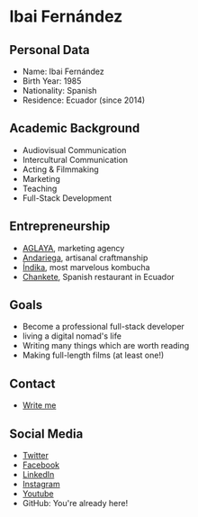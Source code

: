 # Ibai Fernández

## Personal Data

- Name: Ibai Fernández
- Birth Year: 1985
- Nationality: Spanish
- Residence: Ecuador (since 2014)

## Academic Background

- Audiovisual Communication
- Intercultural Communication
- Acting & Filmmaking
- Marketing
- Teaching
- Full-Stack Development

## Entrepreneurship

- [AGLAYA](https://aglaya.biz), marketing agency
- [Andariega](https://andariega.store), artisanal craftmanship
- [Índika](https://indika.ec), most marvelous kombucha
- [Chankete](https://chankete.com), Spanish restaurant in Ecuador

## Goals

- Become a professional full-stack developer
- living a digital nomad's life
- Writing many things which are worth reading
- Making full-length films (at least one!)

## Contact

- [Write me](mailto:info@ibaifernandez.com)

## Social Media

- [Twitter](https://twitter.com/IbaiFernandezEC)
- [Facebook](https://twitter.com/IbaiFernandezEC)
- [LinkedIn](https://twitter.com/IbaiFernandezEC)
- [Instagram](https://twitter.com/IbaiFernandezEC)
- [Youtube](https://www.youtube.com/channel/UCJQHmRknbrALtBupU4Is9pg)
- GitHub: You're already here!
